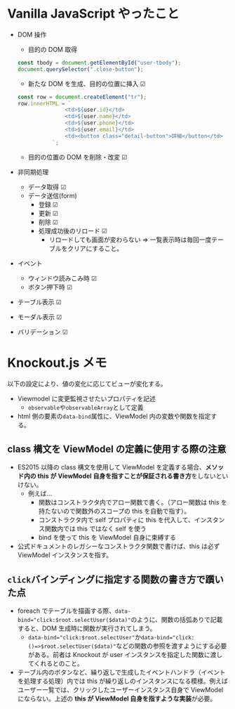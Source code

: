 # Vanilla JavaScript やったこと

- DOM 操作

  - 目的の DOM 取得

  ```JavaScript
  const tbody = document.getElementById("user-tbody");
  document.querySelector(".close-button");

  ```

  - 新たな DOM を生成、目的の位置に挿入 ☑

  ```JavaScript
  const row = document.createElement("tr");
  row.innerHTML = `
                 <td>${user.id}</td>
                 <td>${user.name}</td>
                 <td>${user.phone}</td>
                 <td>${user.email}</td>
                 <td><button class="detail-button">詳細</button</td>
             `;

  ```

  - 目的の位置の DOM を削除・改変 ☑

- 非同期処理
  - データ取得 ☑
  - データ送信(form)
    - 登録 ☑
    - 更新 ☑
    - 削除 ☑
    - 処理成功後のリロード ☑
      - リロードしても画面が変わらない ⇒ 一覧表示時は毎回一度テーブルをクリアにすること。
- イベント
  - ウィンドウ読みこみ時 ☑
  - ボタン押下時 ☑
- テーブル表示 ☑
- モーダル表示 ☑
- バリデーション ☑

# Knockout.js メモ

以下の設定により、値の変化に応じてビューが変化する。

- Viewmodel に変更監視させたいプロパティを記述
  - `observable`や`observableArray`として定義
- html 側の要素の`data-bind`属性に、ViewModel 内の変数や関数を指定する。

## class 構文を ViewModel の定義に使用する際の注意

- ES2015 以降の class 構文を使用して ViewModel を定義する場合、**メソッド内の this が ViewModel 自身を指すことが保証される書き方**をしないといけない。
  - 例えば...
    - 関数はコンストラクタ内でアロー関数で書く。（アロー関数は this を持たないので関数外のスコープの this を自動で指す）。
    - コンストラクタ内で self プロパティに this を代入して、インスタンス関数内では this ではなく self を使う
    - bind を使って this を ViewModel 自身に束縛する
- 公式ドキュメントのレガシーなコンストラクタ関数で書けば、this は必ず ViewModel インスタンスを指す。

## `click`バインディングに指定する関数の書き方で躓いた点

- foreach でテーブルを描画する際、`data-bind="click:$root.selectUser($data)"`のように、関数の括弧ありで記載すると、DOM 生成時に関数が実行されてしまう。
  - `data-bind="click:$root.selectUser"`か`data-bind="click:()=>$root.selectUser($data)"`などの関数の参照を渡すようにする必要がある。前者は Knockout が user インスタンスを指定した関数に渡してくれるとのこと。
- テーブル内のボタンなど、繰り返しで生成したイベントハンドラ（イベントを処理する処理）内では this が繰り返しのインスタンスになる模様。例えばユーザー一覧では、クリックしたユーザーインスタンス自身で ViewModel にならない。上述の **this が ViewModel 自身を指すような実装**が必要。
